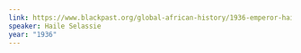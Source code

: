 ```yaml
---
link: https://www.blackpast.org/global-african-history/1936-emperor-haile-selassie-ethiopia-appeal-league-nations/
speaker: Haile Selassie
year: "1936"
---
```

